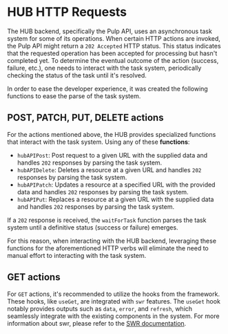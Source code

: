 # HUB HTTP Requests

The HUB backend, specifically the Pulp API, uses an asynchronous task system for some of its operations. When certain HTTP actions are invoked, the Pulp API might return a `202 Accepted` HTTP status. This status indicates that the requested operation has been accepted for processing but hasn't completed yet. To determine the eventual outcome of the action (success, failure, etc.), one needs to interact with the task system, periodically checking the status of the task until it's resolved.

In order to ease the developer experience, it was created the following functions to ease the parse of the task system.

## POST, PATCH, PUT, DELETE actions

For the actions mentioned above, the HUB provides specialized functions that interact with the task system. Using any of these **functions**:

- `hubAPIPost`: Post request to a given URL with the supplied data and handles `202` responses by parsing the task system.
- `hubAPIDelete`: Deletes a resource at a given URL and handles `202` responses by parsing the task system.
- `hubAPIPatch`: Updates a resource at a specified URL with the provided data and handles `202` responses by parsing the task system.
- `hubAPIPut`: Replaces a resource at a given URL with the supplied data and handles `202` responses by parsing the task system.

If a `202` response is received, the `waitForTask` function parses the task system until a definitive status (success or failure) emerges.

For this reason, when interacting with the HUB backend, leveraging these functions for the aforementioned HTTP verbs will eliminate the need to manual effort to interacting with the task system.

## GET actions

For `GET` actions, it's recommended to utilize the hooks from the framework. These hooks, like `useGet`, are integrated with `swr` features. The `useGet` hook notably provides outputs such as `data`, `error`, and `refresh`, which seamlessly integrate with the existing components in the system. For more information about swr, please refer to the [SWR documentation](https://swr.vercel.app/).
